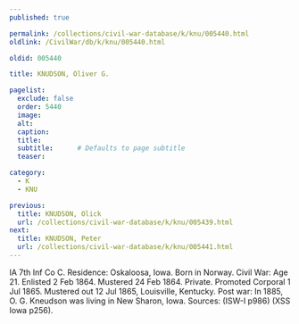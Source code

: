 ```yaml
---
published: true

permalink: /collections/civil-war-database/k/knu/005440.html
oldlink: /CivilWar/db/k/knu/005440.html

oldid: 005440

title: KNUDSON, Oliver G.

pagelist:
  exclude: false
  order: 5440
  image: 
  alt:
  caption:
  title:
  subtitle:      # Defaults to page subtitle
  teaser:

category: 
  - K 
  - KNU

previous:
  title: KNUDSON, Olick
  url: /collections/civil-war-database/k/knu/005439.html  
next:
  title: KNUDSON, Peter
  url: /collections/civil-war-database/k/knu/005441.html   
---
```

IA 7th Inf Co C. Residence: Oskaloosa, Iowa. Born in Norway. Civil War: Age 21. Enlisted 2 Feb 1864. Mustered 24 Feb 1864. Private. Promoted Corporal 1 Jul 1865. Mustered out 12 Jul 1865, Louisville, Kentucky. Post war: In 1885, O. G. Kneudson was living in New Sharon, Iowa. Sources: (ISW-I p986) (XSS Iowa p256).